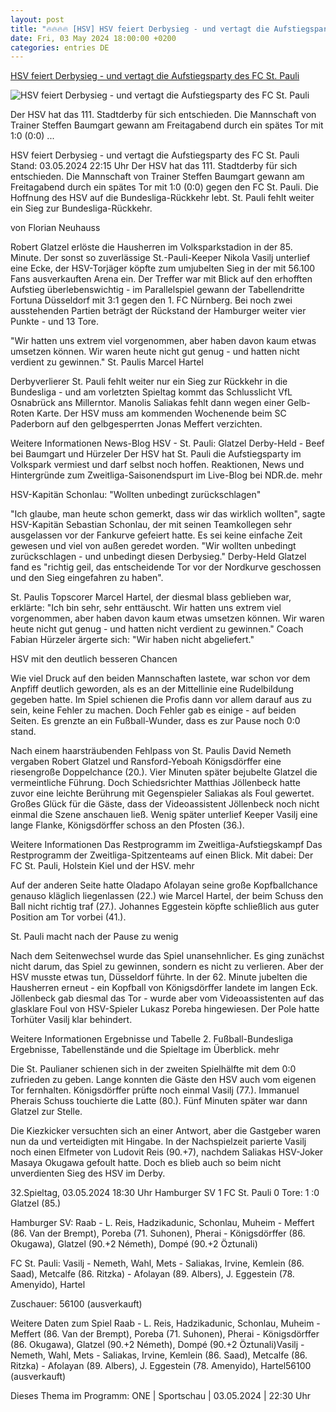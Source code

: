 ```yaml
---
layout: post
title: "🔥🔥🔥🔥 [HSV] HSV feiert Derbysieg - und vertagt die Aufstiegsparty des FC St. Pauli"
date: Fri, 03 May 2024 18:00:00 +0200
categories: entries DE
---
```

[HSV feiert Derbysieg - und vertagt die Aufstiegsparty des FC St. Pauli](https://www.ndr.de/sport/fussball/Zweite-Bundesliga-Hamburg-HSV-FC-St-Pauli-Derby,stadtderby216.html)

![HSV feiert Derbysieg - und vertagt die Aufstiegsparty des FC St. Pauli](https://www.ndr.de/sport/fussball/zweitebundesliga/hsv28582_v-contentxl.jpg)

Der HSV hat das 111. Stadtderby für sich entschieden. Die Mannschaft von Trainer Steffen Baumgart gewann am Freitagabend durch ein spätes Tor mit 1:0 (0:0) ...

HSV feiert Derbysieg - und vertagt die Aufstiegsparty des FC St. Pauli Stand: 03.05.2024 22:15 Uhr Der HSV hat das 111. Stadtderby für sich entschieden. Die Mannschaft von Trainer Steffen Baumgart gewann am Freitagabend durch ein spätes Tor mit 1:0 (0:0) gegen den FC St. Pauli. Die Hoffnung des HSV auf die Bundesliga-Rückkehr lebt. St. Pauli fehlt weiter ein Sieg zur Bundesliga-Rückkehr.

von Florian Neuhauss

Robert Glatzel erlöste die Hausherren im Volksparkstadion in der 85. Minute. Der sonst so zuverlässige St.-Pauli-Keeper Nikola Vasilj unterlief eine Ecke, der HSV-Torjäger köpfte zum umjubelten Sieg in der mit 56.100 Fans ausverkauften Arena ein. Der Treffer war mit Blick auf den erhofften Aufstieg überlebenswichtig - im Parallelspiel gewann der Tabellendritte Fortuna Düsseldorf mit 3:1 gegen den 1. FC Nürnberg. Bei noch zwei ausstehenden Partien beträgt der Rückstand der Hamburger weiter vier Punkte - und 13 Tore.

"Wir hatten uns extrem viel vorgenommen, aber haben davon kaum etwas umsetzen können. Wir waren heute nicht gut genug - und hatten nicht verdient zu gewinnen." St. Paulis Marcel Hartel

Derbyverlierer St. Pauli fehlt weiter nur ein Sieg zur Rückkehr in die Bundesliga - und am vorletzten Spieltag kommt das Schlusslicht VfL Osnabrück ans Millerntor. Manolis Saliakas fehlt dann wegen einer Gelb-Roten Karte. Der HSV muss am kommenden Wochenende beim SC Paderborn auf den gelbgesperrten Jonas Meffert verzichten.

Weitere Informationen News-Blog HSV - St. Pauli: Glatzel Derby-Held - Beef bei Baumgart und Hürzeler Der HSV hat St. Pauli die Aufstiegsparty im Volkspark vermiest und darf selbst noch hoffen. Reaktionen, News und Hintergründe zum Zweitliga-Saisonendspurt im Live-Blog bei NDR.de. mehr

HSV-Kapitän Schonlau: "Wollten unbedingt zurückschlagen"

"Ich glaube, man heute schon gemerkt, dass wir das wirklich wollten", sagte HSV-Kapitän Sebastian Schonlau, der mit seinen Teamkollegen sehr ausgelassen vor der Fankurve gefeiert hatte. Es sei keine einfache Zeit gewesen und viel von außen geredet worden. "Wir wollten unbedingt zurückschlagen - und unbedingt diesen Derbysieg." Derby-Held Glatzel fand es "richtig geil, das entscheidende Tor vor der Nordkurve geschossen und den Sieg eingefahren zu haben".

St. Paulis Topscorer Marcel Hartel, der diesmal blass geblieben war, erklärte: "Ich bin sehr, sehr enttäuscht. Wir hatten uns extrem viel vorgenommen, aber haben davon kaum etwas umsetzen können. Wir waren heute nicht gut genug - und hatten nicht verdient zu gewinnen." Coach Fabian Hürzeler ärgerte sich: "Wir haben nicht abgeliefert."

HSV mit den deutlich besseren Chancen

Wie viel Druck auf den beiden Mannschaften lastete, war schon vor dem Anpfiff deutlich geworden, als es an der Mittellinie eine Rudelbildung gegeben hatte. Im Spiel schienen die Profis dann vor allem darauf aus zu sein, keine Fehler zu machen. Doch Fehler gab es einige - auf beiden Seiten. Es grenzte an ein Fußball-Wunder, dass es zur Pause noch 0:0 stand.

Nach einem haarsträubenden Fehlpass von St. Paulis David Nemeth vergaben Robert Glatzel und Ransford-Yeboah Königsdörffer eine riesengroße Doppelchance (20.). Vier Minuten später bejubelte Glatzel die vermeintliche Führung. Doch Schiedsrichter Matthias Jöllenbeck hatte zuvor eine leichte Berührung mit Gegenspieler Saliakas als Foul gewertet. Großes Glück für die Gäste, dass der Videoassistent Jöllenbeck noch nicht einmal die Szene anschauen ließ. Wenig später unterlief Keeper Vasilj eine lange Flanke, Königsdörffer schoss an den Pfosten (36.).

Weitere Informationen Das Restprogramm im Zweitliga-Aufstiegskampf Das Restprogramm der Zweitliga-Spitzenteams auf einen Blick. Mit dabei: Der FC St. Pauli, Holstein Kiel und der HSV. mehr

Auf der anderen Seite hatte Oladapo Afolayan seine große Kopfballchance genauso kläglich liegenlassen (22.) wie Marcel Hartel, der beim Schuss den Ball nicht richtig traf (27.). Johannes Eggestein köpfte schließlich aus guter Position am Tor vorbei (41.).

St. Pauli macht nach der Pause zu wenig

Nach dem Seitenwechsel wurde das Spiel unansehnlicher. Es ging zunächst nicht darum, das Spiel zu gewinnen, sondern es nicht zu verlieren. Aber der HSV musste etwas tun, Düsseldorf führte. In der 62. Minute jubelten die Hausherren erneut - ein Kopfball von Königsdörffer landete im langen Eck. Jöllenbeck gab diesmal das Tor - wurde aber vom Videoassistenten auf das glasklare Foul von HSV-Spieler Lukasz Poreba hingewiesen. Der Pole hatte Torhüter Vasilj klar behindert.

Weitere Informationen Ergebnisse und Tabelle 2. Fußball-Bundesliga Ergebnisse, Tabellenstände und die Spieltage im Überblick. mehr

Die St. Paulianer schienen sich in der zweiten Spielhälfte mit dem 0:0 zufrieden zu geben. Lange konnten die Gäste den HSV auch vom eigenen Tor fernhalten. Königsdörffer prüfte noch einmal Vasilj (77.). Immanuel Pherais Schuss touchierte die Latte (80.). Fünf Minuten später war dann Glatzel zur Stelle.

Die Kiezkicker versuchten sich an einer Antwort, aber die Gastgeber waren nun da und verteidigten mit Hingabe. In der Nachspielzeit parierte Vasilj noch einen Elfmeter von Ludovit Reis (90.+7), nachdem Saliakas HSV-Joker Masaya Okugawa gefoult hatte. Doch es blieb auch so beim nicht unverdienten Sieg des HSV im Derby.

32.Spieltag, 03.05.2024 18:30 Uhr Hamburger SV 1 FC St. Pauli 0 Tore: 1 :0 Glatzel (85.)

Hamburger SV: Raab - L. Reis, Hadzikadunic, Schonlau, Muheim - Meffert (86. Van der Brempt), Poreba (71. Suhonen), Pherai - Königsdörffer (86. Okugawa), Glatzel (90.+2 Németh), Dompé (90.+2 Öztunali)

FC St. Pauli: Vasilj - Nemeth, Wahl, Mets - Saliakas, Irvine, Kemlein (86. Saad), Metcalfe (86. Ritzka) - Afolayan (89. Albers), J. Eggestein (78. Amenyido), Hartel

Zuschauer: 56100 (ausverkauft)



Weitere Daten zum Spiel Raab - L. Reis, Hadzikadunic, Schonlau, Muheim - Meffert (86. Van der Brempt), Poreba (71. Suhonen), Pherai - Königsdörffer (86. Okugawa), Glatzel (90.+2 Németh), Dompé (90.+2 Öztunali)Vasilj - Nemeth, Wahl, Mets - Saliakas, Irvine, Kemlein (86. Saad), Metcalfe (86. Ritzka) - Afolayan (89. Albers), J. Eggestein (78. Amenyido), Hartel56100 (ausverkauft)

Dieses Thema im Programm: ONE | Sportschau | 03.05.2024 | 22:30 Uhr

